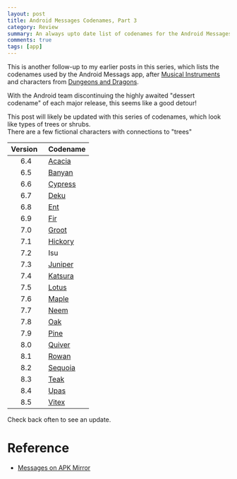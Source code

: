 ```yaml
---
layout: post
title: Android Messages Codenames, Part 3
category: Review
summary: An always upto date list of codenames for the Android Messages app.
comments: true
tags: [app]
---
```

This is another follow-up to my earlier posts in this series, which lists the codenames used by the Android Messags app, after [Musical Instruments](https://midhunhk.github.io/review/2018/09/06/android-messages-codenames/) and characters from [Dungeons and Dragons](https://midhunhk.github.io/review/2018/10/26/android-messages-mark-2/). 

With the Android team discontinuing the highly awaited "dessert codename" of each major release, this seems like a good detour!
<!-- more -->

This post will likely be updated with this series of codenames, which look like types of trees or shrubs.  
There are a few fictional characters with connections to "trees"  


| Version &nbsp;| Codename |
|:---------:|:----------|
| 6.4     | [Acacia](https://en.wikipedia.org/wiki/Acacia) |
| 6.5     | [Banyan](https://en.wikipedia.org/wiki/Banyan) |
| 6.6     | [Cypress](https://en.wikipedia.org/wiki/Cypress) |
| 6.7     | [Deku](https://zelda.gamepedia.com/The_Great_Deku_Tree) |
| 6.8     | [Ent](https://en.wikipedia.org/wiki/Ent) |
| 6.9     | [Fir](https://en.wikipedia.org/wiki/Fir) |
| 7.0     | [Groot](https://en.wikipedia.org/wiki/Groot) |
| 7.1     | [Hickory](https://en.wikipedia.org/wiki/Hickory) |
| 7.2     | Isu |
| 7.3     | [Juniper](https://en.wikipedia.org/wiki/Juniper) |
| 7.4     | [Katsura](https://en.wikipedia.org/wiki/Cercidiphyllum) |
| 7.5     | [Lotus](https://en.wikipedia.org/wiki/Lotus_tree) |
| 7.6     | [Maple](https://en.wikipedia.org/wiki/Maple) |
| 7.7     | [Neem](https://en.wikipedia.org/wiki/Neem) |
| 7.8     | [Oak](https://en.wikipedia.org/wiki/Oak) |
| 7.9     | [Pine](https://en.wikipedia.org/wiki/Pine) |
| 8.0     | [Quiver](https://en.wikipedia.org/wiki/Aloidendron_dichotomum) |
| 8.1     | [Rowan](https://en.wikipedia.org/wiki/Rowan) |
| 8.2     | [Sequoia](https://en.wikipedia.org/wiki/Sequoia_(genus)) |
| 8.3     | [Teak](https://en.wikipedia.org/wiki/Teak) |
| 8.4     | [Upas](https://en.wikipedia.org/wiki/Antiaris) |
| 8.5     | [Vitex](https://en.wikipedia.org/wiki/Vitex) |

Check back often to see an update.

# Reference
 - [Messages on APK Mirror](https://www.apkmirror.com/apk/google-inc/messenger-google-inc/)

